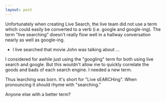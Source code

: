 ```yaml
---
layout: post
---
```

Unfortunately when creating Live Search, the live team did not use a term which could easily be converted to a verb (i.e. google and google-ing). The term "live searching" doesn't really flow well in a hallway conversation nearly as well as google-ing.

* I live searched that movie John was talking about ... 

I considered for awhile just using the "googling" term for both using live search and google. But this wouldn't allow me to quickly correlate the goods and bads of each search engine. I needed a new term.  

Thus learching was born. It's short for "Live sEARCHing". When pronouncing it should rhyme with "searching."

Anyone else with a better term?

